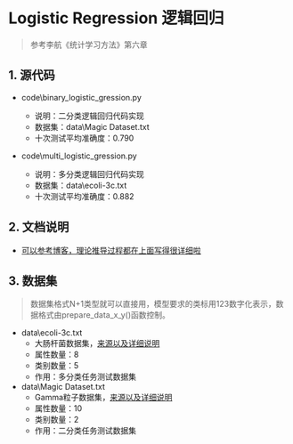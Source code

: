 # Logistic Regression 逻辑回归
> 参考李航《统计学习方法》第六章
## 1. 源代码
+ code\binary_logistic_gression.py
    + 说明：二分类逻辑回归代码实现
    + 数据集：data\Magic Dataset.txt
    + 十次测试平均准确度：0.790

+ code\multi_logistic_gression.py
    + 说明：多分类逻辑回归代码实现
    + 数据集：data\ecoli-3c.txt
    + 十次测试平均准确度：0.882
## 2. 文档说明
+ [可以参考博客，理论推导过程都在上面写得很详细啦](https://blog.csdn.net/yan_dan/article/details/103335527)
## 3. 数据集
> 数据集格式N+1类型就可以直接用，模型要求的类标用123数字化表示，数据格式由prepare_data_x_y()函数控制。
+ data\ecoli-3c.txt
    + 大肠杆菌数据集，[来源以及详细说明](http://archive.ics.uci.edu/ml/datasets/Ecoli)
    + 属性数量：8
    + 类别数量：5
    + 作用：多分类任务测试数据集
+ data\Magic Dataset.txt
    + Gamma粒子数据集，[来源以及详细说明](http://archive.ics.uci.edu/ml/datasets/MAGIC+Gamma+Telescope)
    + 属性数量：10
    + 类别数量：2
    + 作用：二分类任务测试数据集